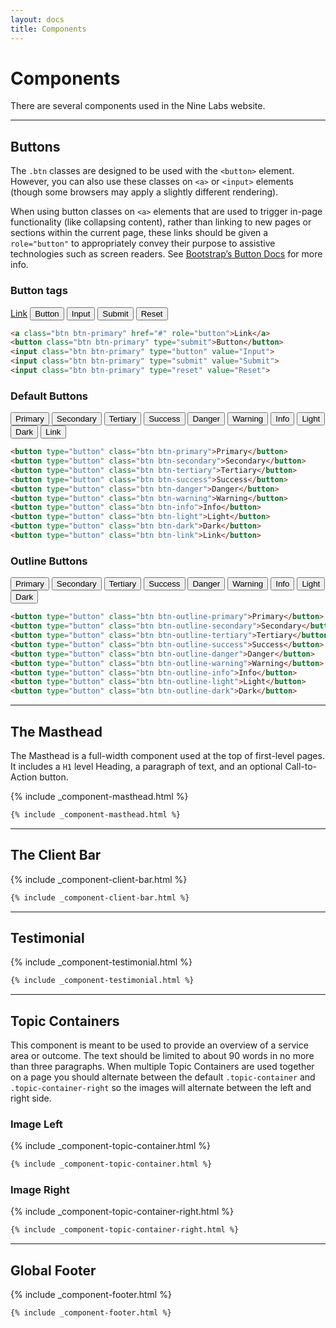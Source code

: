 ```yaml
---
layout: docs
title: Components
---
```


# Components

There are several components used in the Nine Labs website.

----
## Buttons

The `.btn` classes are designed to be used with the `<button>` element. However, you can also use these classes on `<a>` or `<input>` elements (though some browsers may apply a slightly different rendering).

When using button classes on `<a>` elements that are used to trigger in-page functionality (like collapsing content), rather than linking to new pages or sections within the current page, these links should be given a `role="button"` to appropriately convey their purpose to assistive technologies such as screen readers. See [Bootstrap&rsquo;s Button Docs](https://getbootstrap.com/docs/4.4/components/buttons/) for more info.

### Button tags
<a class="btn btn-primary" href="#" role="button">Link</a>
<button class="btn btn-primary" type="submit">Button</button>
<input class="btn btn-primary" type="button" value="Input">
<input class="btn btn-primary" type="submit" value="Submit">
<input class="btn btn-primary" type="reset" value="Reset">

```html
<a class="btn btn-primary" href="#" role="button">Link</a>
<button class="btn btn-primary" type="submit">Button</button>
<input class="btn btn-primary" type="button" value="Input">
<input class="btn btn-primary" type="submit" value="Submit">
<input class="btn btn-primary" type="reset" value="Reset">
```


### Default Buttons
<button type="button" class="btn btn-primary">Primary</button>
<button type="button" class="btn btn-secondary">Secondary</button>
<button type="button" class="btn btn-tertiary">Tertiary</button>
<button type="button" class="btn btn-success">Success</button>
<button type="button" class="btn btn-danger">Danger</button>
<button type="button" class="btn btn-warning">Warning</button>
<button type="button" class="btn btn-info">Info</button>
<button type="button" class="btn btn-light">Light</button>
<button type="button" class="btn btn-dark">Dark</button>
<button type="button" class="btn btn-link">Link</button>

```html
<button type="button" class="btn btn-primary">Primary</button>
<button type="button" class="btn btn-secondary">Secondary</button>
<button type="button" class="btn btn-tertiary">Tertiary</button>
<button type="button" class="btn btn-success">Success</button>
<button type="button" class="btn btn-danger">Danger</button>
<button type="button" class="btn btn-warning">Warning</button>
<button type="button" class="btn btn-info">Info</button>
<button type="button" class="btn btn-light">Light</button>
<button type="button" class="btn btn-dark">Dark</button>
<button type="button" class="btn btn-link">Link</button>
```

### Outline Buttons

<button type="button" class="btn btn-outline-primary">Primary</button>
<button type="button" class="btn btn-outline-secondary">Secondary</button>
<button type="button" class="btn btn-outline-tertiary">Tertiary</button>
<button type="button" class="btn btn-outline-success">Success</button>
<button type="button" class="btn btn-outline-danger">Danger</button>
<button type="button" class="btn btn-outline-warning">Warning</button>
<button type="button" class="btn btn-outline-info">Info</button>
<button type="button" class="btn btn-outline-light">Light</button>
<button type="button" class="btn btn-outline-dark">Dark</button>

```html
<button type="button" class="btn btn-outline-primary">Primary</button>
<button type="button" class="btn btn-outline-secondary">Secondary</button>
<button type="button" class="btn btn-outline-tertiary">Tertiary</button>
<button type="button" class="btn btn-outline-success">Success</button>
<button type="button" class="btn btn-outline-danger">Danger</button>
<button type="button" class="btn btn-outline-warning">Warning</button>
<button type="button" class="btn btn-outline-info">Info</button>
<button type="button" class="btn btn-outline-light">Light</button>
<button type="button" class="btn btn-outline-dark">Dark</button>
```

----

## The Masthead

The Masthead is a full-width component used at the top of first-level pages. It includes a `H1` level Heading, a paragraph of text, and an optional Call-to-Action button.

{% include _component-masthead.html %}

```html
{% include _component-masthead.html %}
```

----

## The Client Bar

{% include _component-client-bar.html %}

```html
{% include _component-client-bar.html %}
```
----

## Testimonial

{% include _component-testimonial.html %}

```html
{% include _component-testimonial.html %}
```
----

## Topic Containers

This component is meant to be used to provide an overview of a service area or outcome. The text should be limited to about 90 words in no more than three paragraphs. When multiple Topic Containers are used together on a page you should alternate between the default `.topic-container` and `.topic-container-right` so the images will alternate between the left and right side.

### Image Left
{% include _component-topic-container.html %}

```html
{% include _component-topic-container.html %}
```

### Image Right
{% include _component-topic-container-right.html %}

```html
{% include _component-topic-container-right.html %}
```

----

## Global Footer

{% include _component-footer.html %}

```html
{% include _component-footer.html %}
```
